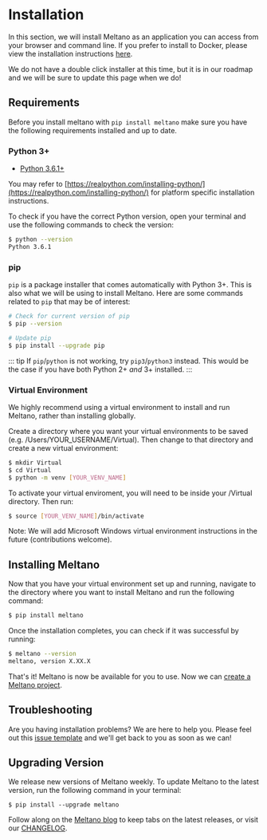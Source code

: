 # Installation

In this section, we will install Meltano as an application you can access from your browser and command line. If you prefer to install to Docker, please view the installation instructions [here](/docs/meltano-cli.html#using-docker).

We do not have a double click installer at this time, but it is in our roadmap and we will be sure to update this page when we do!

## Requirements

Before you install meltano with `pip install meltano` make sure you have the following requirements installed and up to date.

### Python 3+

- [Python 3.6.1+](https://realpython.com/installing-python/)

You may refer to [https://realpython.com/installing-python/](https://realpython.com/installing-python/) for platform specific installation instructions.

To check if you have the correct Python version, open your terminal and use the following commands to check the version:

```bash
$ python --version
Python 3.6.1
```

### pip

`pip` is a package installer that comes automatically with Python 3+. This is also what we will be using to install Meltano. Here are some commands related to `pip` that may be of interest:

```bash
# Check for current version of pip
$ pip --version

# Update pip
$ pip install --upgrade pip
```

::: tip
If `pip`/`python` is not working, try `pip3`/`python3` instead. This would be the case if you have both Python 2+ *and* 3+ installed.
:::

### Virtual Environment

We highly recommend using a virtual environment to install and run Meltano, rather than installing globally. 

Create a directory where you want your virtual environments to be saved (e.g. /Users/YOUR_USERNAME/Virtual). Then change to that directory and create a new virtual environment:

```bash
$ mkdir Virtual
$ cd Virtual
$ python -m venv [YOUR_VENV_NAME]
```

To activate your virtual enviroment, you will need to be inside your /Virtual directory. Then run: 

```bash
$ source [YOUR_VENV_NAME]/bin/activate
```

Note: We will add Microsoft Windows virtual environment instructions in the future (contributions welcome).

## Installing Meltano

Now that you have your virtual environment set up and running, navigate to the directory where you want to install Meltano and run the following command:

```bash
$ pip install meltano
```

Once the installation completes, you can check if it was successful by running:

```bash
$ meltano --version
meltano, version X.XX.X
```

That's it! Meltano is now be available for you to use. Now we can [create a Meltano project](/docs/quickstart.html).

## Troubleshooting

Are you having installation problems? We are here to help you. Please feel out this [issue template](https://gitlab.com/meltano/meltano/issues/new?issue%5Bassignee_id%5D=&issue%5Bmilestone_id%5D=&issuable_template=bugs) and we'll get back to you as soon as we can!

## Upgrading Version

We release new versions of Meltano weekly. To update Meltano to the latest version, run the following command in your terminal:

```
$ pip install --upgrade meltano
```

Follow along on the [Meltano blog](https://meltano.com/blog/) to keep tabs on the latest releases, or visit our [CHANGELOG](https://gitlab.com/meltano/meltano/blob/master/CHANGELOG.md).